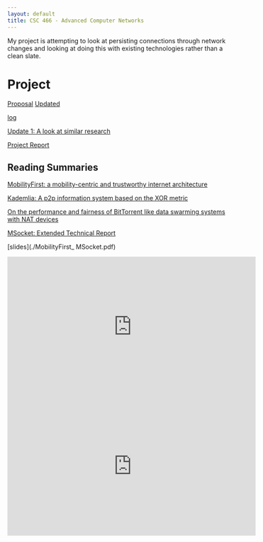 ```yaml
---
layout: default
title: CSC 466 - Advanced Computer Networks
---
```


My project is attempting to look at persisting connections through network changes
and looking at doing this with existing technologies rather than a clean slate.

# Project

[Proposal](./Proposal.pdf)
[Updated](./proposal)

[log](./log)

[Update 1: A look at similar research](./update1)

[Project Report](./Project_Report.pdf)

## Reading Summaries

[MobilityFirst: a mobility-centric and trustworthy internet architecture](./rs1-MobilityFirst.pdf)

[Kademlia: A p2p information system based on the XOR metric](./rs2-A_P2P_Information_System_Based_on_the_XOR_Metric.pdf)

[On the performance and fairness of BitTorrent like data swarming systems with NAT devices](./rs3-On_the_performance_and_fairness_of_BitTorrent-like_data_swarming_systems_with_NAT_devices.pdf)

[MSocket: Extended Technical Report](./rs4-MSocket_Extended_Technical_Report.pdf)

[slides](./MobilityFirst_ MSocket.pdf)

<iframe width="560" height="315" src="https://www.youtube-nocookie.com/embed/raupMm5UFmU" frameborder="0" allow="accelerometer; autoplay; clipboard-write; encrypted-media; gyroscope; picture-in-picture" allowfullscreen></iframe>

<iframe width="560" height="315" src="https://www.youtube.com/embed/d4luXBBq7w0" title="YouTube video player" frameborder="0" allow="accelerometer; autoplay; clipboard-write; encrypted-media; gyroscope; picture-in-picture" allowfullscreen></iframe>
